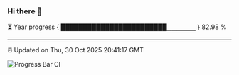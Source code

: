 ### Hi there 👋

⏳ Year progress { ████████████████████████▁▁▁▁▁▁ } 82.98 %

---

⏰ Updated on Thu, 30 Oct 2025 20:41:17 GMT

![Progress Bar CI](https://github.com/IshwaranRudhara/GIT-ACTION/workflows/Progress%20Bar%20CI/badge.svg)
